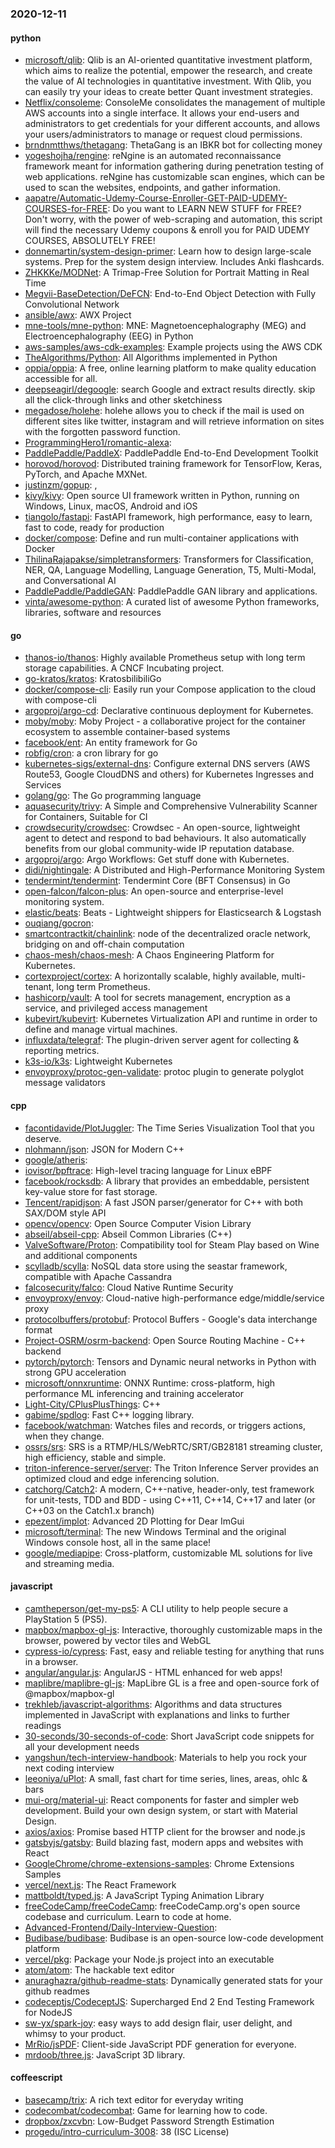 ### 2020-12-11

#### python
* [microsoft/qlib](https://github.com/microsoft/qlib): Qlib is an AI-oriented quantitative investment platform, which aims to realize the potential, empower the research, and create the value of AI technologies in quantitative investment. With Qlib, you can easily try your ideas to create better Quant investment strategies.
* [Netflix/consoleme](https://github.com/Netflix/consoleme): ConsoleMe consolidates the management of multiple AWS accounts into a single interface. It allows your end-users and administrators to get credentials for your different accounts, and allows your users/administrators to manage or request cloud permissions.
* [brndnmtthws/thetagang](https://github.com/brndnmtthws/thetagang): ThetaGang is an IBKR bot for collecting money
* [yogeshojha/rengine](https://github.com/yogeshojha/rengine): reNgine is an automated reconnaissance framework meant for information gathering during penetration testing of web applications. reNgine has customizable scan engines, which can be used to scan the websites, endpoints, and gather information.
* [aapatre/Automatic-Udemy-Course-Enroller-GET-PAID-UDEMY-COURSES-for-FREE](https://github.com/aapatre/Automatic-Udemy-Course-Enroller-GET-PAID-UDEMY-COURSES-for-FREE): Do you want to LEARN NEW STUFF for FREE? Don't worry, with the power of web-scraping and automation, this script will find the necessary Udemy coupons & enroll you for PAID UDEMY COURSES, ABSOLUTELY FREE!
* [donnemartin/system-design-primer](https://github.com/donnemartin/system-design-primer): Learn how to design large-scale systems. Prep for the system design interview. Includes Anki flashcards.
* [ZHKKKe/MODNet](https://github.com/ZHKKKe/MODNet): A Trimap-Free Solution for Portrait Matting in Real Time
* [Megvii-BaseDetection/DeFCN](https://github.com/Megvii-BaseDetection/DeFCN): End-to-End Object Detection with Fully Convolutional Network
* [ansible/awx](https://github.com/ansible/awx): AWX Project
* [mne-tools/mne-python](https://github.com/mne-tools/mne-python): MNE: Magnetoencephalography (MEG) and Electroencephalography (EEG) in Python
* [aws-samples/aws-cdk-examples](https://github.com/aws-samples/aws-cdk-examples): Example projects using the AWS CDK
* [TheAlgorithms/Python](https://github.com/TheAlgorithms/Python): All Algorithms implemented in Python
* [oppia/oppia](https://github.com/oppia/oppia): A free, online learning platform to make quality education accessible for all.
* [deepseagirl/degoogle](https://github.com/deepseagirl/degoogle): search Google and extract results directly. skip all the click-through links and other sketchiness
* [megadose/holehe](https://github.com/megadose/holehe): holehe allows you to check if the mail is used on different sites like twitter, instagram and will retrieve information on sites with the forgotten password function.
* [ProgrammingHero1/romantic-alexa](https://github.com/ProgrammingHero1/romantic-alexa): 
* [PaddlePaddle/PaddleX](https://github.com/PaddlePaddle/PaddleX): PaddlePaddle End-to-End Development Toolkit
* [horovod/horovod](https://github.com/horovod/horovod): Distributed training framework for TensorFlow, Keras, PyTorch, and Apache MXNet.
* [justinzm/gopup](https://github.com/justinzm/gopup): ,
* [kivy/kivy](https://github.com/kivy/kivy): Open source UI framework written in Python, running on Windows, Linux, macOS, Android and iOS
* [tiangolo/fastapi](https://github.com/tiangolo/fastapi): FastAPI framework, high performance, easy to learn, fast to code, ready for production
* [docker/compose](https://github.com/docker/compose): Define and run multi-container applications with Docker
* [ThilinaRajapakse/simpletransformers](https://github.com/ThilinaRajapakse/simpletransformers): Transformers for Classification, NER, QA, Language Modelling, Language Generation, T5, Multi-Modal, and Conversational AI
* [PaddlePaddle/PaddleGAN](https://github.com/PaddlePaddle/PaddleGAN): PaddlePaddle GAN library and applications.
* [vinta/awesome-python](https://github.com/vinta/awesome-python): A curated list of awesome Python frameworks, libraries, software and resources

#### go
* [thanos-io/thanos](https://github.com/thanos-io/thanos): Highly available Prometheus setup with long term storage capabilities. A CNCF Incubating project.
* [go-kratos/kratos](https://github.com/go-kratos/kratos): KratosbilibiliGo
* [docker/compose-cli](https://github.com/docker/compose-cli): Easily run your Compose application to the cloud with compose-cli
* [argoproj/argo-cd](https://github.com/argoproj/argo-cd): Declarative continuous deployment for Kubernetes.
* [moby/moby](https://github.com/moby/moby): Moby Project - a collaborative project for the container ecosystem to assemble container-based systems
* [facebook/ent](https://github.com/facebook/ent): An entity framework for Go
* [robfig/cron](https://github.com/robfig/cron): a cron library for go
* [kubernetes-sigs/external-dns](https://github.com/kubernetes-sigs/external-dns): Configure external DNS servers (AWS Route53, Google CloudDNS and others) for Kubernetes Ingresses and Services
* [golang/go](https://github.com/golang/go): The Go programming language
* [aquasecurity/trivy](https://github.com/aquasecurity/trivy): A Simple and Comprehensive Vulnerability Scanner for Containers, Suitable for CI
* [crowdsecurity/crowdsec](https://github.com/crowdsecurity/crowdsec): Crowdsec - An open-source, lightweight agent to detect and respond to bad behaviours. It also automatically benefits from our global community-wide IP reputation database.
* [argoproj/argo](https://github.com/argoproj/argo): Argo Workflows: Get stuff done with Kubernetes.
* [didi/nightingale](https://github.com/didi/nightingale):  A Distributed and High-Performance Monitoring System
* [tendermint/tendermint](https://github.com/tendermint/tendermint):  Tendermint Core (BFT Consensus) in Go
* [open-falcon/falcon-plus](https://github.com/open-falcon/falcon-plus): An open-source and enterprise-level monitoring system.
* [elastic/beats](https://github.com/elastic/beats):  Beats - Lightweight shippers for Elasticsearch & Logstash
* [ouqiang/gocron](https://github.com/ouqiang/gocron): 
* [smartcontractkit/chainlink](https://github.com/smartcontractkit/chainlink): node of the decentralized oracle network, bridging on and off-chain computation
* [chaos-mesh/chaos-mesh](https://github.com/chaos-mesh/chaos-mesh): A Chaos Engineering Platform for Kubernetes.
* [cortexproject/cortex](https://github.com/cortexproject/cortex): A horizontally scalable, highly available, multi-tenant, long term Prometheus.
* [hashicorp/vault](https://github.com/hashicorp/vault): A tool for secrets management, encryption as a service, and privileged access management
* [kubevirt/kubevirt](https://github.com/kubevirt/kubevirt): Kubernetes Virtualization API and runtime in order to define and manage virtual machines.
* [influxdata/telegraf](https://github.com/influxdata/telegraf): The plugin-driven server agent for collecting & reporting metrics.
* [k3s-io/k3s](https://github.com/k3s-io/k3s): Lightweight Kubernetes
* [envoyproxy/protoc-gen-validate](https://github.com/envoyproxy/protoc-gen-validate): protoc plugin to generate polyglot message validators

#### cpp
* [facontidavide/PlotJuggler](https://github.com/facontidavide/PlotJuggler): The Time Series Visualization Tool that you deserve.
* [nlohmann/json](https://github.com/nlohmann/json): JSON for Modern C++
* [google/atheris](https://github.com/google/atheris): 
* [iovisor/bpftrace](https://github.com/iovisor/bpftrace): High-level tracing language for Linux eBPF
* [facebook/rocksdb](https://github.com/facebook/rocksdb): A library that provides an embeddable, persistent key-value store for fast storage.
* [Tencent/rapidjson](https://github.com/Tencent/rapidjson): A fast JSON parser/generator for C++ with both SAX/DOM style API
* [opencv/opencv](https://github.com/opencv/opencv): Open Source Computer Vision Library
* [abseil/abseil-cpp](https://github.com/abseil/abseil-cpp): Abseil Common Libraries (C++)
* [ValveSoftware/Proton](https://github.com/ValveSoftware/Proton): Compatibility tool for Steam Play based on Wine and additional components
* [scylladb/scylla](https://github.com/scylladb/scylla): NoSQL data store using the seastar framework, compatible with Apache Cassandra
* [falcosecurity/falco](https://github.com/falcosecurity/falco): Cloud Native Runtime Security
* [envoyproxy/envoy](https://github.com/envoyproxy/envoy): Cloud-native high-performance edge/middle/service proxy
* [protocolbuffers/protobuf](https://github.com/protocolbuffers/protobuf): Protocol Buffers - Google's data interchange format
* [Project-OSRM/osrm-backend](https://github.com/Project-OSRM/osrm-backend): Open Source Routing Machine - C++ backend
* [pytorch/pytorch](https://github.com/pytorch/pytorch): Tensors and Dynamic neural networks in Python with strong GPU acceleration
* [microsoft/onnxruntime](https://github.com/microsoft/onnxruntime): ONNX Runtime: cross-platform, high performance ML inferencing and training accelerator
* [Light-City/CPlusPlusThings](https://github.com/Light-City/CPlusPlusThings): C++
* [gabime/spdlog](https://github.com/gabime/spdlog): Fast C++ logging library.
* [facebook/watchman](https://github.com/facebook/watchman): Watches files and records, or triggers actions, when they change.
* [ossrs/srs](https://github.com/ossrs/srs): SRS is a RTMP/HLS/WebRTC/SRT/GB28181 streaming cluster, high efficiency, stable and simple.
* [triton-inference-server/server](https://github.com/triton-inference-server/server): The Triton Inference Server provides an optimized cloud and edge inferencing solution.
* [catchorg/Catch2](https://github.com/catchorg/Catch2): A modern, C++-native, header-only, test framework for unit-tests, TDD and BDD - using C++11, C++14, C++17 and later (or C++03 on the Catch1.x branch)
* [epezent/implot](https://github.com/epezent/implot): Advanced 2D Plotting for Dear ImGui
* [microsoft/terminal](https://github.com/microsoft/terminal): The new Windows Terminal and the original Windows console host, all in the same place!
* [google/mediapipe](https://github.com/google/mediapipe): Cross-platform, customizable ML solutions for live and streaming media.

#### javascript
* [camtheperson/get-my-ps5](https://github.com/camtheperson/get-my-ps5): A CLI utility to help people secure a PlayStation 5 (PS5).
* [mapbox/mapbox-gl-js](https://github.com/mapbox/mapbox-gl-js): Interactive, thoroughly customizable maps in the browser, powered by vector tiles and WebGL
* [cypress-io/cypress](https://github.com/cypress-io/cypress): Fast, easy and reliable testing for anything that runs in a browser.
* [angular/angular.js](https://github.com/angular/angular.js): AngularJS - HTML enhanced for web apps!
* [maplibre/maplibre-gl-js](https://github.com/maplibre/maplibre-gl-js): MapLibre GL is a free and open-source fork of @mapbox/mapbox-gl
* [trekhleb/javascript-algorithms](https://github.com/trekhleb/javascript-algorithms):  Algorithms and data structures implemented in JavaScript with explanations and links to further readings
* [30-seconds/30-seconds-of-code](https://github.com/30-seconds/30-seconds-of-code): Short JavaScript code snippets for all your development needs
* [yangshun/tech-interview-handbook](https://github.com/yangshun/tech-interview-handbook):  Materials to help you rock your next coding interview
* [leeoniya/uPlot](https://github.com/leeoniya/uPlot):  A small, fast chart for time series, lines, areas, ohlc & bars
* [mui-org/material-ui](https://github.com/mui-org/material-ui): React components for faster and simpler web development. Build your own design system, or start with Material Design.
* [axios/axios](https://github.com/axios/axios): Promise based HTTP client for the browser and node.js
* [gatsbyjs/gatsby](https://github.com/gatsbyjs/gatsby): Build blazing fast, modern apps and websites with React
* [GoogleChrome/chrome-extensions-samples](https://github.com/GoogleChrome/chrome-extensions-samples): Chrome Extensions Samples
* [vercel/next.js](https://github.com/vercel/next.js): The React Framework
* [mattboldt/typed.js](https://github.com/mattboldt/typed.js): A JavaScript Typing Animation Library
* [freeCodeCamp/freeCodeCamp](https://github.com/freeCodeCamp/freeCodeCamp): freeCodeCamp.org's open source codebase and curriculum. Learn to code at home.
* [Advanced-Frontend/Daily-Interview-Question](https://github.com/Advanced-Frontend/Daily-Interview-Question): 
* [Budibase/budibase](https://github.com/Budibase/budibase):  Budibase is an open-source low-code development platform
* [vercel/pkg](https://github.com/vercel/pkg): Package your Node.js project into an executable
* [atom/atom](https://github.com/atom/atom): The hackable text editor
* [anuraghazra/github-readme-stats](https://github.com/anuraghazra/github-readme-stats):  Dynamically generated stats for your github readmes
* [codeceptjs/CodeceptJS](https://github.com/codeceptjs/CodeceptJS): Supercharged End 2 End Testing Framework for NodeJS
* [sw-yx/spark-joy](https://github.com/sw-yx/spark-joy): easy ways to add design flair, user delight, and whimsy to your product.
* [MrRio/jsPDF](https://github.com/MrRio/jsPDF): Client-side JavaScript PDF generation for everyone.
* [mrdoob/three.js](https://github.com/mrdoob/three.js): JavaScript 3D library.

#### coffeescript
* [basecamp/trix](https://github.com/basecamp/trix): A rich text editor for everyday writing
* [codecombat/codecombat](https://github.com/codecombat/codecombat): Game for learning how to code.
* [dropbox/zxcvbn](https://github.com/dropbox/zxcvbn): Low-Budget Password Strength Estimation
* [progedu/intro-curriculum-3008](https://github.com/progedu/intro-curriculum-3008): 38 (ISC License)
